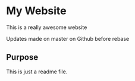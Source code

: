 # My Website

This is a really awesome website

Updates made on master on Github before rebase 

## Purpose 

This is just a readme file. 
